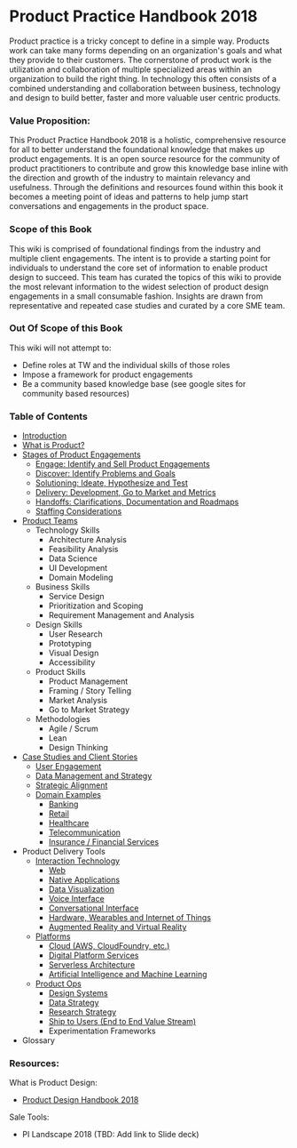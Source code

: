 # Product Practice Handbook 2018

Product practice is a tricky concept to define in a simple way. Products work can take many forms depending on an organization's goals and what they provide to their customers. The cornerstone of product work is the utilization and collaboration of multiple specialized areas within an organization to build the right thing. In technology this often consists of a combined understanding and collaboration between business, technology and design to build better, faster and more valuable user centric products.

### Value Proposition:

This Product Practice Handbook 2018 is a holistic, comprehensive resource for all to better understand the foundational knowledge that makes up product engagements. It is an open source resource for the community of product practitioners to contribute and grow this knowledge base inline with the direction and growth of the industry to maintain relevancy and usefulness. Through the definitions and resources found within this book it becomes a meeting point of ideas and patterns to help jump start conversations and engagements in the product space.

### Scope of this Book

This wiki is comprised of foundational findings from the industry and multiple client engagements. The intent is to provide a starting point for individuals to understand the core set of information to enable product design to succeed. This team has curated the topics of this wiki to provide the most relevant information to the widest selection of product design engagements in a small consumable fashion. Insights are drawn from representative and repeated case studies and curated by a core SME team.

### Out Of Scope of this Book

This wiki will not attempt to:

* Define roles at TW and the individual skills of those roles
* Impose a framework for product engagements
* Be a community based knowledge base \(see google sites for community based resources\)

### Table of Contents

* [Introduction](/README.md)
* [What is Product?](/chapter1.md)
* [Stages of Product Engagements](/creating-a-product-innovation-engagment.md)
  * [Engage: Identify and Sell Product Engagements](/creating-a-product-innovation-engagment/identify-product-engagements.md)
  * [Discover: Identify Problems and Goals](/creating-a-product-innovation-engagment/identify-problems-and-goals.md)
  * [Solutioning: Ideate, Hypothesize and Test](/creating-a-product-innovation-engagment/ideate-hypothesize-and-test.md)
  * [Delivery: Development, Go to Market and Metrics](/creating-a-product-innovation-engagment/delivery.md)
  * [Handoffs: Clarifications, Documentation and Roadmaps](/creating-a-product-innovation-engagment/roadmap-maintenance-and-handoffs.md)
  * [Staffing Considerations](/creating-a-product-innovation-engagment/staffing-considerations.md)
* [Product Teams](/product-innovation-teams.md)
  * Technology Skills
    * Architecture Analysis
    * Feasibility Analysis
    * Data Science
    * UI Development
    * Domain Modeling
  * Business Skills
    * Service Design
    * Prioritization and Scoping
    * Requirement Management and Analysis
  * Design Skills
    * User Research
    * Prototyping
    * Visual Design
    * Accessibility
  * Product Skills
    * Product Management
    * Framing / Story Telling
    * Market Analysis
    * Go to Market Strategy
  * Methodologies
    * Agile / Scrum
    * Lean
    * Design Thinking
* [Case Studies and Client Stories](/class-of-problems.md)
  * [User Engagement](/class-of-problems/user-engagement.md)
  * [Data Management and Strategy](/data.md)
  * [Strategic Alignment](/strategic-alignment.md)
  * [Domain Examples](/domains.md)
    * [Banking](/domains/banking.md)
    * [Retail](/domains/retail.md)
    * [Healthcare](/domains/healthcare.md)
    * [Telecommunication](/domains/telecommunication.md)
    * [Insurance / Financial Services](/domains/insurance-financial-services.md)
* Product Delivery Tools
  * [Interaction Technology](/interaction-tech.md)
    * [Web](/interaction-tech/web.md)
    * [Native Applications](/interaction-tech/native-applications.md)
    * [Data Visualization](/interaction-tech/data-visualization.md)
    * [Voice Interface](/interaction-tech/voice.md)
    * [Conversational Interface](/interaction-tech/conversational-interface.md)
    * [Hardware, Wearables and Internet of Things](/interaction-tech/hardware-wearables-and-internet-of-things.md)
    * [Augmented Reality and Virtual Reality](/interaction-tech/augmented-reality-and-virtual-reality.md)
  * [Platforms](/platforms.md)
    * [Cloud \(AWS, CloudFoundry, etc.\)](/platforms/cloud-aws-cloudfoundry-etc.md)
    * [Digital Platform Services](/platforms/digital-platform-services.md)
    * [Serverless Architecture](/platforms/serverless-architecture.md)
    * [Artificial Intelligence and Machine Learning](/platforms/artificial-intelligence-and-machine-learning.md)
  * [Product Ops](/product-ops.md)
    * [Design Systems](/product-ops/design-systems.md)
    * [Data Strategy](/product-ops/data-strategy.md)
    * [Research Strategy](/product-ops/research-strategy.md)
    * [Ship to Users \(End to End Value Stream\)](/product-ops/ship-to-users-path-to-production.md)
    * Experimentation Frameworks
* Glossary

### Resources:

What is Product Design:

* [Product Design Handbook 2018](/n-zeplo.gitbooks.io/thoughtworks-product-innovation-handbook-2018/content/)

Sale Tools:

* PI Landscape 2018 \(TBD: Add link to Slide deck\)




